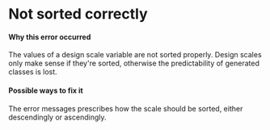 # Not sorted correctly

#### Why this error occurred

The values of a design scale variable are not sorted properly. Design scales only make sense if 
they're sorted, otherwise the predictability of generated classes is lost.

#### Possible ways to fix it

The error messages prescribes how the scale should be sorted, either descendingly or
ascendingly.
